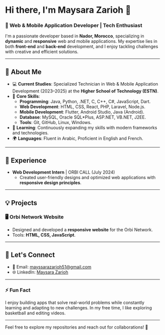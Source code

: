 # Hi there, I'm Maysara Zarioh 👋

### 🌟 Web & Mobile Application Developer | Tech Enthusiast

I'm a passionate developer based in **Nador, Morocco**, specializing in **dynamic** and **responsive** web and mobile applications. My expertise lies in both **front-end** and **back-end** development, and I enjoy tackling challenges with creative and efficient solutions.

---

## 📜 **About Me**
- 💻 **Current Studies**: Specialized Technician in Web & Mobile Application Development (2023–2025) at the **Higher School of Technology (ESTN)**.
- 🔧 **Core Skills**: 
  - **Programming**: Java, Python, .NET, C, C++, C#, JavaScript, Dart.
  - **Web Development**: HTML, CSS, React, PHP, Laravel, Node.js.
  - **Mobile Development**: Flutter, Android Studio, Java (Android).
  - **Database**: MySQL, Oracle SQL*Plus, ASP.NET, VB.NET, J2EE.
  - **Tools**: Git, GitHub, Linux, Windows.
- 🌱 **Learning**: Continuously expanding my skills with modern frameworks and technologies.
- 🌍 **Languages**: Fluent in Arabic, Proficient in English and French.

---

## 🌟 **Experience**
- **Web Development Intern** | ORBI CALL (July 2024)
  - Created user-friendly designs and optimized web applications with **responsive design principles**.

---

## 💡 **Projects**
### 🖥️ **Orbi Network Website**
- Designed and developed a **responsive website** for the Orbi Network.
- Tools: **HTML, CSS, JavaScript**.

---

## 🎯 **Let's Connect**
- 📧 Email: [mayssarazarioh51@gmail.com](mailto:mayssarazarioh51@gmail.com)
- 🌐 LinkedIn: [Maysara Zarioh](https://www.linkedin.com/in/maysarazarioh2513/)

---

### ⚡ **Fun Fact**
I enjoy building apps that solve real-world problems while constantly learning and adapting to new challenges. In my free time, I like exploring basketball and editing videos.

---

Feel free to explore my repositories and reach out for collaborations! 🚀
